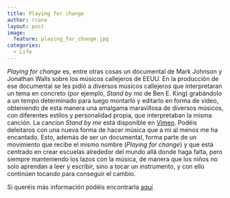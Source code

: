 ```yaml
---
title: Playing for change
author: rcano
layout: post
image:
  feature: playing_for_change.jpg
categories:
  - Life
---
```


*Playing for change* es, entre otras cosas un documental de Mark Johnson y
Jonathan Walls sobre los músicos callejeros de EEUU. En la producción de ese
documental se les pidió a diversos músicos callejeros que interpretaran un tema
en concreto (por ejemplo, *Stand by me* de Ben E. King) grabándolo a un tempo
determinado para luego montarlo y editarlo en forma de video, obteniendo de esta
manera una amalgama maravillosa de diversos músicos, con diferentes estilos y
personalidad propia, que interpretaban la misma canción. La cancion *Stand by
me* está disponible en [Vimeo][1]. Podéis deleitaros con una nueva forma de
hacer música que a mi al menos me ha encantado. Esto, además de ser un
documental, forma parte de un movimiento que recibe el mismo nombre (*Playing
for change*) y que está centrado en crear escuelas alrededor del mundo allá
donde haga falta, pero siempre manteniendo los lazos con la música, de manera
que los niños no solo aprendan a leer y escribir, sino a tocar un instrumento, y
con ello continúen tocando para conseguir el cambio.

Si queréis más información podéis encontrarla [aquí][2]

 [1]: http://www.vimeo.com/2539741
 [2]: http://www.playingforchange.com/
